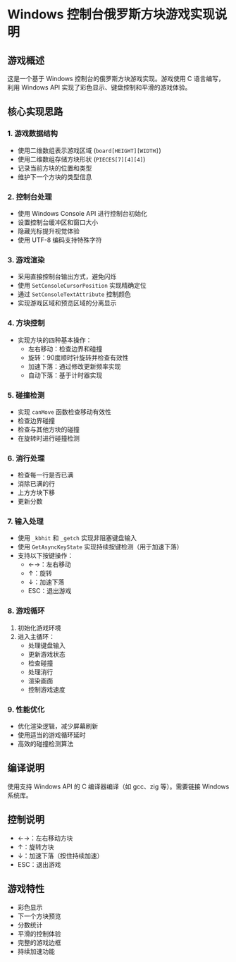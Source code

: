# Windows 控制台俄罗斯方块游戏实现说明

## 游戏概述
这是一个基于 Windows 控制台的俄罗斯方块游戏实现。游戏使用 C 语言编写，利用 Windows API 实现了彩色显示、键盘控制和平滑的游戏体验。

## 核心实现思路

### 1. 游戏数据结构
- 使用二维数组表示游戏区域 (`board[HEIGHT][WIDTH]`)
- 使用二维数组存储方块形状 (`PIECES[7][4][4]`)
- 记录当前方块的位置和类型
- 维护下一个方块的类型信息

### 2. 控制台处理
- 使用 Windows Console API 进行控制台初始化
- 设置控制台缓冲区和窗口大小
- 隐藏光标提升视觉体验
- 使用 UTF-8 编码支持特殊字符

### 3. 游戏渲染
- 采用直接控制台输出方式，避免闪烁
- 使用 `SetConsoleCursorPosition` 实现精确定位
- 通过 `SetConsoleTextAttribute` 控制颜色
- 实现游戏区域和预览区域的分离显示

### 4. 方块控制
- 实现方块的四种基本操作：
  - 左右移动：检查边界和碰撞
  - 旋转：90度顺时针旋转并检查有效性
  - 加速下落：通过修改更新频率实现
  - 自动下落：基于计时器实现

### 5. 碰撞检测
- 实现 `canMove` 函数检查移动有效性
- 检查边界碰撞
- 检查与其他方块的碰撞
- 在旋转时进行碰撞检测

### 6. 消行处理
- 检查每一行是否已满
- 消除已满的行
- 上方方块下移
- 更新分数

### 7. 输入处理
- 使用 `_kbhit` 和 `_getch` 实现非阻塞键盘输入
- 使用 `GetAsyncKeyState` 实现持续按键检测（用于加速下落）
- 支持以下按键操作：
  - ←→：左右移动
  - ↑：旋转
  - ↓：加速下落
  - ESC：退出游戏

### 8. 游戏循环
1. 初始化游戏环境
2. 进入主循环：
   - 处理键盘输入
   - 更新游戏状态
   - 检查碰撞
   - 处理消行
   - 渲染画面
   - 控制游戏速度

### 9. 性能优化
- 优化渲染逻辑，减少屏幕刷新
- 使用适当的游戏循环延时
- 高效的碰撞检测算法

## 编译说明
使用支持 Windows API 的 C 编译器编译（如 gcc、zig 等）。需要链接 Windows 系统库。

## 控制说明
- ←→：左右移动方块
- ↑：旋转方块
- ↓：加速下落（按住持续加速）
- ESC：退出游戏

## 游戏特性
- 彩色显示
- 下一个方块预览
- 分数统计
- 平滑的控制体验
- 完整的游戏边框
- 持续加速功能

